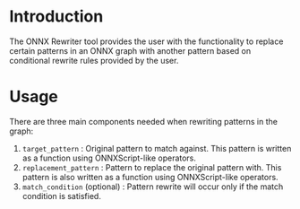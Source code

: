 # Introduction

The ONNX Rewriter tool provides the user with the functionality to replace certain patterns in an ONNX graph with another pattern based on conditional rewrite rules provided by the user.

# Usage

There are three main components needed when rewriting patterns in the graph:

1. `target_pattern` : Original pattern to match against. This pattern is written as a function using ONNXScript-like operators.
2. `replacement_pattern` : Pattern to replace the original pattern with. This pattern is also written as a function using ONNXScript-like operators.
3. `match_condition` (optional) : Pattern rewrite will occur only if the match condition is satisfied.

```{include} simple_example.md
```

```{include} attributes.md
```

```{include} conditional_rewrite.md
```

```{include} or_pattern.md
```

```{include} commute.md
```

```{include} node_value_checkers.md
```
